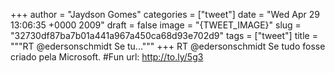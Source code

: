 
+++
author = "Jaydson Gomes"
categories = ["tweet"]
date = "Wed Apr 29 13:06:35 +0000 2009"
draft = false
image = "{TWEET_IMAGE}"
slug = "32730df87ba7b01a441a967a450ca68d93e702d9"
tags = ["tweet"]
title = """RT @edersonschmidt  Se tu..."""
+++
RT @edersonschmidt  Se tudo fosse criado pela Microsoft. #Fun url: http://to.ly/5g3
